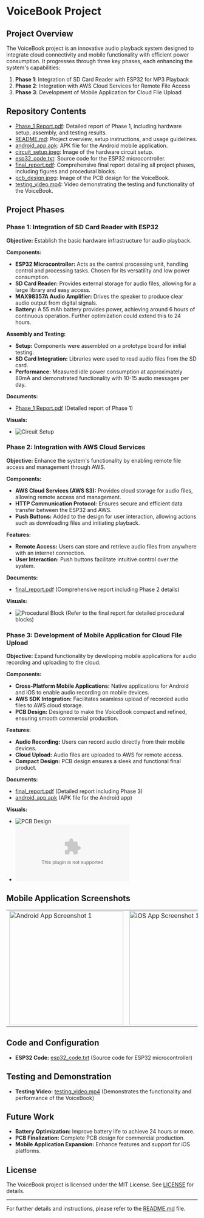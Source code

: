 # VoiceBook Project

## Project Overview

The VoiceBook project is an innovative audio playback system designed to integrate cloud connectivity and mobile functionality with efficient power consumption. It progresses through three key phases, each enhancing the system's capabilities:

1. **Phase 1**: Integration of SD Card Reader with ESP32 for MP3 Playback
2. **Phase 2**: Integration with AWS Cloud Services for Remote File Access
3. **Phase 3**: Development of Mobile Application for Cloud File Upload

## Repository Contents

- [Phase_1 Report.pdf](Phase_1%20Report.pdf): Detailed report of Phase 1, including hardware setup, assembly, and testing results.
- [README.md](README.md): Project overview, setup instructions, and usage guidelines.
- [android_app.apk](android_app.apk): APK file for the Android mobile application.
- [circuit_setup.jpeg](circuit_setup.jpeg): Image of the hardware circuit setup.
- [esp32_code.txt](esp32_code.txt): Source code for the ESP32 microcontroller.
- [final_report.pdf](final_report.pdf): Comprehensive final report detailing all project phases, including figures and procedural blocks.
- [pcb_design.jpeg](pcb_design.jpeg): Image of the PCB design for the VoiceBook.
- [testing_video.mp4](testing_video.mp4): Video demonstrating the testing and functionality of the VoiceBook.

## Project Phases

### Phase 1: Integration of SD Card Reader with ESP32

**Objective:** Establish the basic hardware infrastructure for audio playback.

**Components:**
- **ESP32 Microcontroller:** Acts as the central processing unit, handling control and processing tasks. Chosen for its versatility and low power consumption.
- **SD Card Reader:** Provides external storage for audio files, allowing for a large library and easy access.
- **MAX98357A Audio Amplifier:** Drives the speaker to produce clear audio output from digital signals.
- **Battery:** A 55 mAh battery provides power, achieving around 6 hours of continuous operation. Further optimization could extend this to 24 hours.

**Assembly and Testing:**
- **Setup:** Components were assembled on a prototype board for initial testing.
- **SD Card Integration:** Libraries were used to read audio files from the SD card.
- **Performance:** Measured idle power consumption at approximately 80mA and demonstrated functionality with 10-15 audio messages per day.

**Documents:**
- [Phase_1 Report.pdf](Phase_1%20Report.pdf) (Detailed report of Phase 1)

**Visuals:**
- ![Circuit Setup](circuit_setup.jpeg)

### Phase 2: Integration with AWS Cloud Services

**Objective:** Enhance the system's functionality by enabling remote file access and management through AWS.

**Components:**
- **AWS Cloud Services (AWS S3):** Provides cloud storage for audio files, allowing remote access and management.
- **HTTP Communication Protocol:** Ensures secure and efficient data transfer between the ESP32 and AWS.
- **Push Buttons:** Added to the design for user interaction, allowing actions such as downloading files and initiating playback.

**Features:**
- **Remote Access:** Users can store and retrieve audio files from anywhere with an internet connection.
- **User Interaction:** Push buttons facilitate intuitive control over the system.

**Documents:**
- [final_report.pdf](final_report.pdf) (Comprehensive report including Phase 2 details)

**Visuals:**
- ![Procedural Block](circuit_setup.jpeg) (Refer to the final report for detailed procedural blocks)

### Phase 3: Development of Mobile Application for Cloud File Upload

**Objective:** Expand functionality by developing mobile applications for audio recording and uploading to the cloud.

**Components:**
- **Cross-Platform Mobile Applications:** Native applications for Android and iOS to enable audio recording on mobile devices.
- **AWS SDK Integration:** Facilitates seamless upload of recorded audio files to AWS cloud storage.
- **PCB Design:** Designed to make the VoiceBook compact and refined, ensuring smooth commercial production.

**Features:**
- **Audio Recording:** Users can record audio directly from their mobile devices.
- **Cloud Upload:** Audio files are uploaded to AWS for remote access.
- **Compact Design:** PCB design ensures a sleek and functional final product.

**Documents:**
- [final_report.pdf](final_report.pdf) (Detailed report including Phase 3)
- [android_app.apk](android_app.apk) (APK file for the Android app)

**Visuals:**
- ![PCB Design](pcb_design.jpeg)
- ![Mobile App](android_app.apk)

## Mobile Application Screenshots

<table>
  <tr>
    <td>
      <img src="android_app_1.jpeg" alt="Android App Screenshot 1" width="300"/>
    </td>
    <td>
      <img src="ios_app_1.jpeg" alt="iOS App Screenshot 1" width="300"/>
    </td>
  </tr>
</table>


## Code and Configuration

- **ESP32 Code:** [esp32_code.txt](esp32_code.txt) (Source code for ESP32 microcontroller)

## Testing and Demonstration

- **Testing Video:** [testing_video.mp4](testing_video.mp4) (Demonstrates the functionality and performance of the VoiceBook)

## Future Work

- **Battery Optimization:** Improve battery life to achieve 24 hours or more.
- **PCB Finalization:** Complete PCB design for commercial production.
- **Mobile Application Expansion:** Enhance features and support for iOS platforms.

## License

The VoiceBook project is licensed under the MIT License. See [LICENSE](LICENSE) for details.

---

For further details and instructions, please refer to the [README.md](README.md) file.
